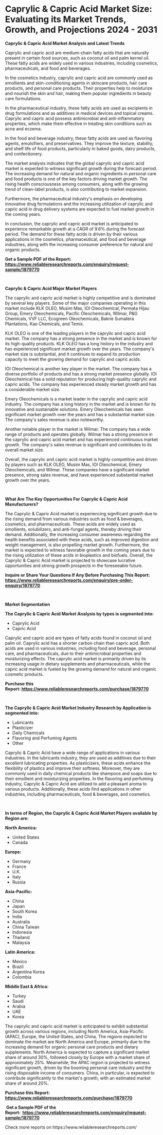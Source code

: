 <p><h1>Caprylic & Capric Acid Market Size: Evaluating its Market Trends, Growth, and Projections 2024 - 2031</h1></p><p><strong>Caprylic & Capric Acid Market Analysis and Latest Trends</strong></p>
<p><p>Caprylic and capric acid are medium-chain fatty acids that are naturally present in certain food sources, such as coconut oil and palm kernel oil. These fatty acids are widely used in various industries, including cosmetics, pharmaceuticals, and food and beverages.</p><p>In the cosmetics industry, caprylic and capric acid are commonly used as emollients and skin-conditioning agents in skincare products, hair care products, and personal care products. Their properties help to moisturize and nourish the skin and hair, making them popular ingredients in beauty care formulations.</p><p>In the pharmaceutical industry, these fatty acids are used as excipients in drug formulations and as additives in medical devices and topical creams. Caprylic and capric acid possess antimicrobial and anti-inflammatory properties, which make them effective in treating skin conditions such as acne and eczema.</p><p>In the food and beverage industry, these fatty acids are used as flavoring agents, emulsifiers, and preservatives. They improve the texture, stability, and shelf life of food products, particularly in baked goods, dairy products, and confectionery.</p><p>The market analysis indicates that the global caprylic and capric acid market is expected to witness significant growth during the forecast period. The increasing demand for natural and organic ingredients in personal care and food products is one of the key factors driving market growth. The rising health consciousness among consumers, along with the growing trend of clean-label products, is also contributing to market expansion.</p><p>Furthermore, the pharmaceutical industry's emphasis on developing innovative drug formulations and the increasing utilization of caprylic and capric acid in drug delivery systems are expected to fuel market growth in the coming years.</p><p>In conclusion, the caprylic and capric acid market is anticipated to experience remarkable growth at a CAGR of 9.6% during the forecast period. The demand for these fatty acids is driven by their various applications in the cosmetics, pharmaceutical, and food and beverage industries, along with the increasing consumer preference for natural and organic products.</p></p>
<p><strong>Get a Sample PDF of the Report:&nbsp; <a href="https://www.reliableresearchreports.com/enquiry/request-sample/1879770">https://www.reliableresearchreports.com/enquiry/request-sample/1879770</a></strong></p>
<p>&nbsp;</p>
<p><strong>Caprylic & Capric Acid Major Market Players</strong></p>
<p><p>The caprylic and capric acid market is highly competitive and is dominated by several key players. Some of the major companies operating in this market include KLK OLEO, Musim Mas, IOI Oleochemical, Permata Hijau Group, Emery Oleochemicals, Pacific Oleochemicals, Wilmar, P&G Chemicals, VVF LLC, Ecogreen Oleochemicals, Bakrie Sumatera Plantations, Kao Chemicals, and Temix.</p><p>KLK OLEO is one of the leading players in the caprylic and capric acid market. The company has a strong presence in the market and is known for its high-quality products. KLK OLEO has a long history in the industry and has experienced significant market growth over the years. The company's market size is substantial, and it continues to expand its production capacity to meet the growing demand for caprylic and capric acids. </p><p>IOI Oleochemical is another key player in the market. The company has a diverse portfolio of products and has a strong market presence globally. IOI Oleochemical has a solid reputation for producing high-quality caprylic and capric acids. The company has experienced steady market growth and has a considerable market size.</p><p>Emery Oleochemicals is a market leader in the caprylic and capric acid industry. The company has a long history in the market and is known for its innovative and sustainable solutions. Emery Oleochemicals has seen significant market growth over the years and has a substantial market size. The company's sales revenue is also noteworthy.</p><p>Another notable player in the market is Wilmar. The company has a wide range of products and operates globally. Wilmar has a strong presence in the caprylic and capric acid market and has experienced continuous market growth. The company's sales revenue is significant and contributes to its overall market size.</p><p>Overall, the caprylic and capric acid market is highly competitive and driven by players such as KLK OLEO, Musim Mas, IOI Oleochemical, Emery Oleochemicals, and Wilmar. These companies have a significant market presence, strong sales revenue, and have experienced substantial market growth over the years.</p></p>
<p>&nbsp;</p>
<p><strong>What Are The Key Opportunities For Caprylic & Capric Acid Manufacturers?</strong></p>
<p><p>The Caprylic & Capric Acid market is experiencing significant growth due to the rising demand from various industries such as food & beverages, cosmetics, and pharmaceuticals. These acids are widely used as emollients, solubilizers, and anti-fungal agents, thereby driving their demand. Additionally, the increasing consumer awareness regarding the health benefits associated with these acids, such as improved digestion and weight management, is also propelling market growth. Furthermore, the market is expected to witness favorable growth in the coming years due to the rising utilization of these acids in bioplastics and biofuels. Overall, the Caprylic & Capric Acid market is projected to showcase lucrative opportunities and strong growth prospects in the foreseeable future.</p></p>
<p><strong>Inquire or Share Your Questions If Any Before Purchasing This Report: <a href="https://www.reliableresearchreports.com/enquiry/pre-order-enquiry/1879770">https://www.reliableresearchreports.com/enquiry/pre-order-enquiry/1879770</a></strong></p>
<p>&nbsp;</p>
<p><strong>Market Segmentation</strong></p>
<p><strong>The Caprylic & Capric Acid Market Analysis by types is segmented into:</strong></p>
<p><ul><li>Caprylic Acid</li><li>Capric Acid</li></ul></p>
<p><p>Caprylic and capric acid are types of fatty acids found in coconut oil and palm oil. Caprylic acid has a shorter carbon chain than capric acid. Both acids are used in various industries, including food and beverage, personal care, and pharmaceuticals, due to their antimicrobial properties and moisturizing effects. The caprylic acid market is primarily driven by its increasing usage in dietary supplements and pharmaceuticals, while the capric acid market is fueled by the growing demand for natural and organic cosmetic products.</p></p>
<p><strong>Purchase this Report:&nbsp;<a href="https://www.reliableresearchreports.com/purchase/1879770">https://www.reliableresearchreports.com/purchase/1879770</a></strong></p>
<p>&nbsp;</p>
<p><strong>The Caprylic & Capric Acid Market Industry Research by Application is segmented into:</strong></p>
<p><ul><li>Lubricants</li><li>Plasticizer</li><li>Daily Chemicals</li><li>Flavoring and Perfuming Agents</li><li>Other</li></ul></p>
<p><p>Caprylic & Capric Acid have a wide range of applications in various industries. In the lubricants industry, they are used as additives due to their excellent lubricating properties. As plasticizers, these acids enhance the flexibility of plastics and improve their softness. Moreover, they are commonly used in daily chemical products like shampoos and soaps due to their emollient and moisturizing properties. In the flavoring and perfuming industry, Caprylic & Capric Acid are utilized to add a pleasant aroma to various products. Additionally, these acids find applications in other industries, including pharmaceuticals, food & beverages, and cosmetics.</p></p>
<p>&nbsp;</p>
<p><strong>In terms of Region, the Caprylic & Capric Acid Market Players available by Region are:</strong></p>
<p>
    <p> <strong> North America: </strong>
        <ul>
            <li>United States</li>
            <li>Canada</li>
        </ul>
        </p> 
    <p> <strong> Europe: </strong>
        <ul>
            <li>Germany</li>
            <li>France</li>
            <li>U.K.</li>
            <li>Italy</li>
            <li>Russia</li>
        </ul>
        </p> 
    <p> <strong> Asia-Pacific: </strong>
        <ul>
            <li>China</li>
            <li>Japan</li>
            <li>South Korea</li>
            <li>India</li>
            <li>Australia</li>
            <li>China Taiwan</li>
            <li>Indonesia</li>
            <li>Thailand</li>
            <li>Malaysia</li>
        </ul>
        </p> 
    <p> <strong> Latin America: </strong>
        <ul>
            <li>Mexico</li>
            <li>Brazil</li>
            <li>Argentina Korea</li>
            <li>Colombia</li>
        </ul>
        </p> 
    <p> <strong> Middle East & Africa: </strong>
        <ul>
            <li>Turkey</li>
            <li>Saudi</li>
            <li>Arabia</li>
            <li>UAE</li>
            <li>Korea</li>
        </ul>
    </p>
    </p>
<p><p>The caprylic and capric acid market is anticipated to exhibit substantial growth across various regions, including North America, Asia-Pacific (APAC), Europe, the United States, and China. The regions expected to dominate the market are North America and Europe, primarily due to the increasing demand for organic personal care products and dietary supplements. North America is expected to capture a significant market share of around 30%, followed closely by Europe with a market share of approximately 25%. Meanwhile, the APAC region is projected to witness significant growth, driven by the booming personal care industry and the rising disposable income of consumers. China, in particular, is expected to contribute significantly to the market's growth, with an estimated market share of around 20%.</p></p>
<p><strong>Purchase this Report: <a href="https://www.reliableresearchreports.com/purchase/1879770">https://www.reliableresearchreports.com/purchase/1879770</a></strong></p>
<p>&nbsp;<strong>Get a Sample PDF of the Report:&nbsp;&nbsp;<a href="https://www.reliableresearchreports.com/enquiry/request-sample/1879770">https://www.reliableresearchreports.com/enquiry/request-sample/1879770</a></strong></p>
<p><strong></strong></p>
<p>Check more reports on https://www.reliableresearchreports.com/</p>